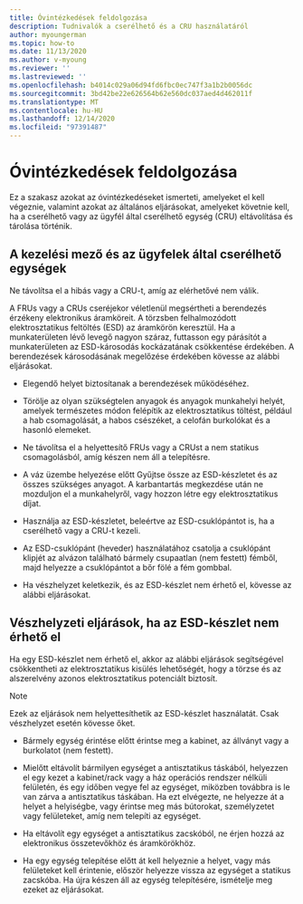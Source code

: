 ```yaml
---
title: Óvintézkedések feldolgozása
description: Tudnivalók a cserélhető és a CRU használatáról
author: myoungerman
ms.topic: how-to
ms.date: 11/13/2020
ms.author: v-myoung
ms.reviewer: ''
ms.lastreviewed: ''
ms.openlocfilehash: b4014c029a06d94fd6fbc0ec747f3a1b2b0056dc
ms.sourcegitcommit: 3bd42be22e626564b62e560dc037aed4d462011f
ms.translationtype: MT
ms.contentlocale: hu-HU
ms.lasthandoff: 12/14/2020
ms.locfileid: "97391487"
---
```

# <a name="handling-precautions"></a>Óvintézkedések feldolgozása

Ez a szakasz azokat az óvintézkedéseket ismerteti, amelyeket el kell végeznie, valamint azokat az általános eljárásokat, amelyeket követnie kell, ha a cserélhető vagy az ügyfél által cserélhető egység (CRU) eltávolítása és tárolása történik.

## <a name="handling-field-and-customer-replaceable-units"></a>A kezelési mező és az ügyfelek által cserélhető egységek

Ne távolítsa el a hibás vagy a CRU-t, amíg az elérhetővé nem válik.

A FRUs vagy a CRUs cseréjekor véletlenül megsértheti a berendezés érzékeny elektronikus áramköreit. A törzsben felhalmozódott elektrosztatikus feltöltés (ESD) az áramkörön keresztül. Ha a munkaterületen lévő levegő nagyon száraz, futtasson egy párásítót a munkaterületen az ESD-károsodás kockázatának csökkentése érdekében. A berendezések károsodásának megelőzése érdekében kövesse az alábbi eljárásokat.

-   Elegendő helyet biztosítanak a berendezések működéséhez.

-   Törölje az olyan szükségtelen anyagok és anyagok munkahelyi helyét, amelyek természetes módon felépítik az elektrosztatikus töltést, például a hab csomagolását, a habos csészéket, a celofán burkolókat és a hasonló elemeket.

-   Ne távolítsa el a helyettesítő FRUs vagy a CRUst a nem statikus csomagolásból, amíg készen nem áll a telepítésre.

-   A váz üzembe helyezése előtt Gyűjtse össze az ESD-készletet és az összes szükséges anyagot. A karbantartás megkezdése után ne mozduljon el a munkahelyről, vagy hozzon létre egy elektrosztatikus díjat.

-   Használja az ESD-készletet, beleértve az ESD-csuklópántot is, ha a cserélhető vagy a CRU-t kezeli.

-   Az ESD-csuklópánt (heveder) használatához csatolja a csuklópánt klipjét az alvázon található bármely csupaatlan (nem festett) fémből, majd helyezze a csuklópántot a bőr fölé a fém gombbal.

-   Ha vészhelyzet keletkezik, és az ESD-készlet nem érhető el, kövesse az alábbi eljárásokat.

## <a name="emergency-procedures-when-an-esd-kit-is-not-available"></a>Vészhelyzeti eljárások, ha az ESD-készlet nem érhető el

Ha egy ESD-készlet nem érhető el, akkor az alábbi eljárások segítségével csökkentheti az elektrosztatikus kisülés lehetőségét, hogy a törzse és az alszerelvény azonos elektrosztatikus potenciált biztosít.

> [!NOTE]
> Ezek az eljárások nem helyettesíthetik az ESD-készlet használatát. Csak vészhelyzet esetén kövesse őket.

-   Bármely egység érintése előtt érintse meg a kabinet, az állványt vagy a burkolatot (nem festett).

-   Mielőtt eltávolít bármilyen egységet a antisztatikus táskából, helyezzen el egy kezet a kabinet/rack vagy a ház operációs rendszer nélküli felületén, és egy időben vegye fel az egységet, miközben továbbra is le van zárva a antisztatikus táskában. Ha ezt elvégezte, ne helyezze át a helyet a helyiségbe, vagy érintse meg más bútorokat, személyzetet vagy felületeket, amíg nem telepíti az egységet.

-   Ha eltávolít egy egységet a antisztatikus zacskóból, ne érjen hozzá az elektronikus összetevőkhöz és áramkörökhöz.

-   Ha egy egység telepítése előtt át kell helyeznie a helyet, vagy más felületeket kell érintenie, először helyezze vissza az egységet a statikus zacskóba.
    Ha újra készen áll az egység telepítésére, ismételje meg ezeket az eljárásokat.

